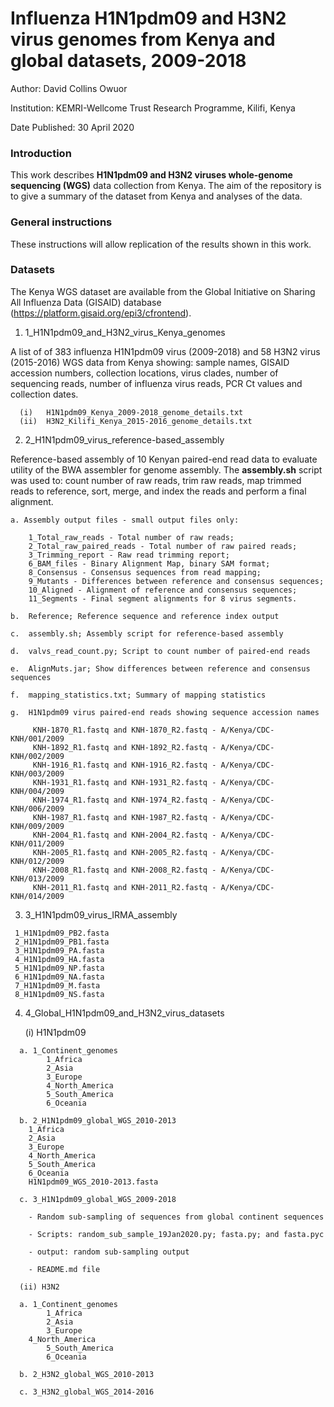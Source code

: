 # Influenza H1N1pdm09 and H3N2 virus genomes from Kenya and global datasets, 2009-2018

Author:         David Collins Owuor

Institution:   KEMRI-Wellcome Trust Research Programme, Kilifi, Kenya

Date Published: 30 April 2020

### Introduction

This work describes **H1N1pdm09 and H3N2 viruses whole-genome sequencing (WGS)** data collection from Kenya. The aim of the repository is to give a summary of the dataset from Kenya and analyses of the data.

### General instructions

These instructions will allow replication of the results shown in this work.

### Datasets

The Kenya WGS dataset are available from the Global Initiative on Sharing All Influenza Data (GISAID) database (https://platform.gisaid.org/epi3/cfrontend).

1.	1_H1N1pdm09_and_H3N2_virus_Kenya_genomes

A list of of 383 influenza H1N1pdm09 virus (2009-2018) and 58 H3N2 virus (2015-2016) WGS data from Kenya showing: sample names, GISAID accession numbers, collection locations, virus clades, number of sequencing reads, number of influenza virus reads, PCR Ct values and collection dates.

	  (i)	H1N1pdm09_Kenya_2009-2018_genome_details.txt
	  (ii)	H3N2_Kilifi_Kenya_2015-2016_genome_details.txt

2.	2_H1N1pdm09_virus_reference-based_assembly

Reference-based assembly of 10 Kenyan paired-end read data to evaluate utility of the BWA assembler for genome assembly. The **assembly.sh** script was used to: count number of raw reads, trim raw reads, map trimmed reads to reference, sort, merge, and index the reads and perform a final alignment.

	a. Assembly output files - small output files only:

		1_Total_raw_reads - Total number of raw reads;
		2_Total_raw_paired_reads - Total number of raw paired reads;
		3_Trimming_report - Raw read trimming report;
		6_BAM_files - Binary Alignment Map, binary SAM format;
		8_Consensus - Consensus sequences from read mapping;
		9_Mutants - Differences between reference and consensus sequences;
		10_Aligned - Alignment of reference and consensus sequences;
		11_Segments - Final segment alignments for 8 virus segments.

	b.	Reference; Reference sequence and reference index output

	c.	assembly.sh; Assembly script for reference-based assembly

	d.	valvs_read_count.py; Script to count number of paired-end reads

	e.	AlignMuts.jar; Show differences between reference and consensus sequences

	f.	mapping_statistics.txt; Summary of mapping statistics

	g.	H1N1pdm09 virus paired-end reads showing sequence accession names

		 KNH-1870_R1.fastq and KNH-1870_R2.fastq - A/Kenya/CDC-KNH/001/2009
		 KNH-1892_R1.fastq and KNH-1892_R2.fastq - A/Kenya/CDC-KNH/002/2009
		 KNH-1916_R1.fastq and KNH-1916_R2.fastq - A/Kenya/CDC-KNH/003/2009
		 KNH-1931_R1.fastq and KNH-1931_R2.fastq - A/Kenya/CDC-KNH/004/2009
		 KNH-1974_R1.fastq and KNH-1974_R2.fastq - A/Kenya/CDC-KNH/006/2009
		 KNH-1987_R1.fastq and KNH-1987_R2.fastq - A/Kenya/CDC-KNH/009/2009
		 KNH-2004_R1.fastq and KNH-2004_R2.fastq - A/Kenya/CDC-KNH/011/2009
		 KNH-2005_R1.fastq and KNH-2005_R2.fastq - A/Kenya/CDC-KNH/012/2009
		 KNH-2008_R1.fastq and KNH-2008_R2.fastq - A/Kenya/CDC-KNH/013/2009
		 KNH-2011_R1.fastq and KNH-2011_R2.fastq - A/Kenya/CDC-KNH/014/2009


  3.	3_H1N1pdm09_virus_IRMA_assembly

  	 1_H1N1pdm09_PB2.fasta
  	 2_H1N1pdm09_PB1.fasta
	 3_H1N1pdm09_PA.fasta
	 4_H1N1pdm09_HA.fasta
	 5_H1N1pdm09_NP.fasta
	 6_H1N1pdm09_NA.fasta
	 7_H1N1pdm09_M.fasta
	 8_H1N1pdm09_NS.fasta


  4.	4_Global_H1N1pdm09_and_H3N2_virus_datasets

        (i) H1N1pdm09

      a. 1_Continent_genomes
        	1_Africa
        	2_Asia
        	3_Europe
        	4_North_America
        	5_South_America
        	6_Oceania

      b. 2_H1N1pdm09_global_WGS_2010-2013
		1_Africa
		2_Asia
		3_Europe
		4_North_America
		5_South_America
		6_Oceania
		H1N1pdm09_WGS_2010-2013.fasta

      c. 3_H1N1pdm09_global_WGS_2009-2018

		- Random sub-sampling of sequences from global continent sequences

		- Scripts: random_sub_sample_19Jan2020.py; fasta.py; and fasta.pyc

		- output: random sub-sampling output

		- README.md file  

      (ii) H3N2

      a. 1_Continent_genomes
        	1_Africa
        	2_Asia
        	3_Europe
		4_North_America
        	5_South_America
        	6_Oceania

      b. 2_H3N2_global_WGS_2010-2013

      c. 3_H3N2_global_WGS_2014-2016
